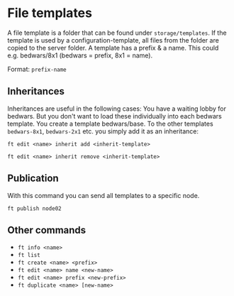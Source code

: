 # File templates

A file template is a folder that can be found under `storage/templates`. If the template is used by a configuration-template, all files from the folder are copied to the server folder. A template has a prefix & a name. This could e.g. bedwars/8x1 (bedwars = prefix, 8x1 = name).

Format: `prefix-name`



## Inheritances

Inheritances are useful in the following cases: You have a waiting lobby for bedwars. But you don't want to load these individually into each bedwars template. You create a template bedwars/base. To the other templates `bedwars-8x1`, `bedwars-2x1` etc. you simply add it as an inheritance:

`ft edit <name> inherit add <inherit-template>`

`ft edit <name> inherit remove <inherit-template>`



## Publication

With this command you can send all templates to a specific node.

`ft publish node02`



## Other commands

* `ft info <name>`
* `ft list`
* `ft create <name> <prefix>`
* `ft edit <name> name <new-name>`
* `ft edit <name> prefix <new-prefix>`
* `ft duplicate <name> [new-name>`
